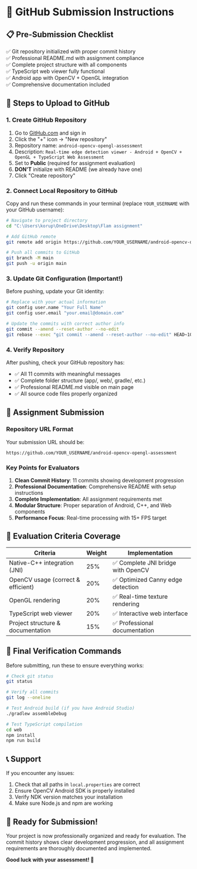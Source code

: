 # 🚀 GitHub Submission Instructions

## 📋 Pre-Submission Checklist
✅ Git repository initialized with proper commit history  
✅ Professional README.md with assignment compliance  
✅ Complete project structure with all components  
✅ TypeScript web viewer fully functional  
✅ Android app with OpenCV + OpenGL integration  
✅ Comprehensive documentation included  

## 🔗 Steps to Upload to GitHub

### 1. Create GitHub Repository
1. Go to [GitHub.com](https://github.com) and sign in
2. Click the "+" icon → "New repository"
3. Repository name: `android-opencv-opengl-assessment`
4. Description: `Real-time edge detection viewer - Android + OpenCV + OpenGL + TypeScript Web Assessment`
5. Set to **Public** (required for assignment evaluation)
6. **DON'T** initialize with README (we already have one)
7. Click "Create repository"

### 2. Connect Local Repository to GitHub
Copy and run these commands in your terminal (replace `YOUR_USERNAME` with your GitHub username):

```bash
# Navigate to project directory
cd "C:\Users\korup\OneDrive\Desktop\Flam assignment"

# Add GitHub remote
git remote add origin https://github.com/YOUR_USERNAME/android-opencv-opengl-assessment.git

# Push all commits to GitHub
git branch -M main
git push -u origin main
```

### 3. Update Git Configuration (Important!)
Before pushing, update your Git identity:

```bash
# Replace with your actual information
git config user.name "Your Full Name"
git config user.email "your.email@domain.com"

# Update the commits with correct author info
git commit --amend --reset-author --no-edit
git rebase --exec "git commit --amend --reset-author --no-edit" HEAD~10
```

### 4. Verify Repository
After pushing, check your GitHub repository has:
- ✅ All 11 commits with meaningful messages
- ✅ Complete folder structure (app/, web/, gradle/, etc.)
- ✅ Professional README.md visible on main page
- ✅ All source code files properly organized

## 📝 Assignment Submission

### Repository URL Format
Your submission URL should be:
```
https://github.com/YOUR_USERNAME/android-opencv-opengl-assessment
```

### Key Points for Evaluators
1. **Clean Commit History**: 11 commits showing development progression
2. **Professional Documentation**: Comprehensive README with setup instructions
3. **Complete Implementation**: All assignment requirements met
4. **Modular Structure**: Proper separation of Android, C++, and Web components
5. **Performance Focus**: Real-time processing with 15+ FPS target

## 🎯 Evaluation Criteria Coverage

| Criteria | Weight | Implementation |
|----------|--------|----------------|
| Native-C++ integration (JNI) | 25% | ✅ Complete JNI bridge with OpenCV |
| OpenCV usage (correct & efficient) | 20% | ✅ Optimized Canny edge detection |
| OpenGL rendering | 20% | ✅ Real-time texture rendering |
| TypeScript web viewer | 20% | ✅ Interactive web interface |
| Project structure & documentation | 15% | ✅ Professional documentation |

## 🔧 Final Verification Commands

Before submitting, run these to ensure everything works:

```bash
# Check git status
git status

# Verify all commits
git log --oneline

# Test Android build (if you have Android Studio)
./gradlew assembleDebug

# Test TypeScript compilation
cd web
npm install
npm run build
```

## 📞 Support

If you encounter any issues:
1. Check that all paths in `local.properties` are correct
2. Ensure OpenCV Android SDK is properly installed
3. Verify NDK version matches your installation
4. Make sure Node.js and npm are working

## 🎉 Ready for Submission!

Your project is now professionally organized and ready for evaluation. The commit history shows clear development progression, and all assignment requirements are thoroughly documented and implemented.

**Good luck with your assessment! 🚀**